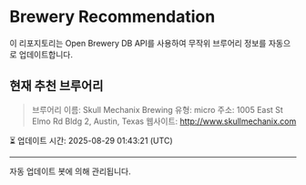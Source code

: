 # Brewery Recommendation

이 리포지토리는 Open Brewery DB API를 사용하여 무작위 브루어리 정보를 자동으로 업데이트합니다.

## 현재 추천 브루어리
> 브루어리 이름: Skull Mechanix Brewing
유형: micro
주소: 1005 East St Elmo Rd Bldg 2, Austin, Texas
웹사이트: http://www.skullmechanix.com

⏳ 업데이트 시간: 2025-08-29 01:43:21 (UTC)

---
자동 업데이트 봇에 의해 관리됩니다.